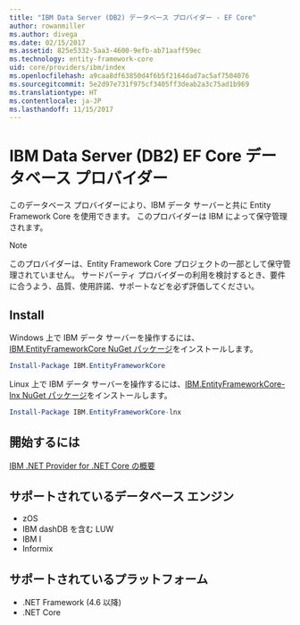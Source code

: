 ```yaml
---
title: "IBM Data Server (DB2) データベース プロバイダー - EF Core"
author: rowanmiller
ms.author: divega
ms.date: 02/15/2017
ms.assetid: 825e5332-5aa3-4600-9efb-ab71aaff59ec
ms.technology: entity-framework-core
uid: core/providers/ibm/index
ms.openlocfilehash: a9caa8df63850d4f6b5f2164dad7ac5af7504076
ms.sourcegitcommit: 5e2d97e731f975cf3405ff3deab2a3c75ad1b969
ms.translationtype: HT
ms.contentlocale: ja-JP
ms.lasthandoff: 11/15/2017
---
```

# <a name="ibm-data-server-db2-ef-core-database-providers"></a>IBM Data Server (DB2) EF Core データベース プロバイダー

このデータベース プロバイダーにより、IBM データ サーバーと共に Entity Framework Core を使用できます。 このプロバイダーは IBM によって保守管理されます。

> [!NOTE]  
> このプロバイダーは、Entity Framework Core プロジェクトの一部として保守管理されていません。 サードパーティ プロバイダーの利用を検討するとき、要件に合うよう、品質、使用許諾、サポートなどを必ず評価してください。

## <a name="install"></a>Install

Windows 上で IBM データ サーバーを操作するには、[IBM.EntityFrameworkCore NuGet パッケージ](https://www.nuget.org/packages/IBM.EntityFrameworkCore)をインストールします。

``` powershell
Install-Package IBM.EntityFrameworkCore
```

Linux 上で IBM データ サーバーを操作するには、[IBM.EntityFrameworkCore-lnx NuGet パッケージ](https://www.nuget.org/packages/IBM.EntityFrameworkCore-lnx)をインストールします。

``` powershell
Install-Package IBM.EntityFrameworkCore-lnx
```

## <a name="get-started"></a>開始するには

[IBM .NET Provider for .NET Core の概要](https://www.ibm.com/developerworks/community/blogs/96960515-2ea1-4391-8170-b0515d08e4da/entry/DB2DotnetCore?lang=en)

## <a name="supported-database-engines"></a>サポートされているデータベース エンジン

* zOS
* IBM dashDB を含む LUW
* IBM I
* Informix

## <a name="supported-platforms"></a>サポートされているプラットフォーム

* .NET Framework (4.6 以降)
* .NET Core
